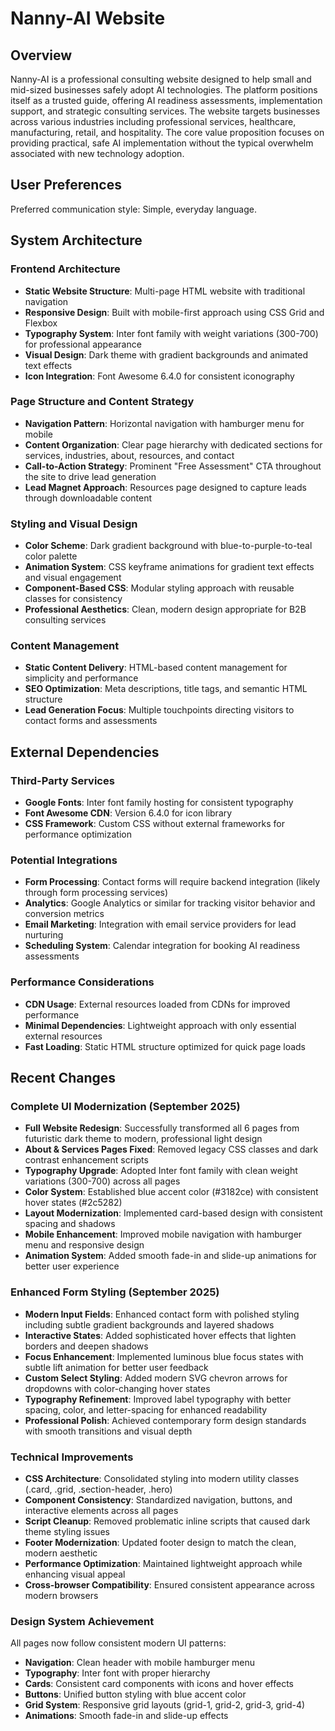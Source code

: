 # Nanny-AI Website

## Overview

Nanny-AI is a professional consulting website designed to help small and mid-sized businesses safely adopt AI technologies. The platform positions itself as a trusted guide, offering AI readiness assessments, implementation support, and strategic consulting services. The website targets businesses across various industries including professional services, healthcare, manufacturing, retail, and hospitality. The core value proposition focuses on providing practical, safe AI implementation without the typical overwhelm associated with new technology adoption.

## User Preferences

Preferred communication style: Simple, everyday language.

## System Architecture

### Frontend Architecture
- **Static Website Structure**: Multi-page HTML website with traditional navigation
- **Responsive Design**: Built with mobile-first approach using CSS Grid and Flexbox
- **Typography System**: Inter font family with weight variations (300-700) for professional appearance
- **Visual Design**: Dark theme with gradient backgrounds and animated text effects
- **Icon Integration**: Font Awesome 6.4.0 for consistent iconography

### Page Structure and Content Strategy
- **Navigation Pattern**: Horizontal navigation with hamburger menu for mobile
- **Content Organization**: Clear page hierarchy with dedicated sections for services, industries, about, resources, and contact
- **Call-to-Action Strategy**: Prominent "Free Assessment" CTA throughout the site to drive lead generation
- **Lead Magnet Approach**: Resources page designed to capture leads through downloadable content

### Styling and Visual Design
- **Color Scheme**: Dark gradient background with blue-to-purple-to-teal color palette
- **Animation System**: CSS keyframe animations for gradient text effects and visual engagement
- **Component-Based CSS**: Modular styling approach with reusable classes for consistency
- **Professional Aesthetics**: Clean, modern design appropriate for B2B consulting services

### Content Management
- **Static Content Delivery**: HTML-based content management for simplicity and performance
- **SEO Optimization**: Meta descriptions, title tags, and semantic HTML structure
- **Lead Generation Focus**: Multiple touchpoints directing visitors to contact forms and assessments

## External Dependencies

### Third-Party Services
- **Google Fonts**: Inter font family hosting for consistent typography
- **Font Awesome CDN**: Version 6.4.0 for icon library
- **CSS Framework**: Custom CSS without external frameworks for performance optimization

### Potential Integrations
- **Form Processing**: Contact forms will require backend integration (likely through form processing services)
- **Analytics**: Google Analytics or similar for tracking visitor behavior and conversion metrics
- **Email Marketing**: Integration with email service providers for lead nurturing
- **Scheduling System**: Calendar integration for booking AI readiness assessments

### Performance Considerations
- **CDN Usage**: External resources loaded from CDNs for improved performance
- **Minimal Dependencies**: Lightweight approach with only essential external resources
- **Fast Loading**: Static HTML structure optimized for quick page loads

## Recent Changes

### Complete UI Modernization (September 2025)
- **Full Website Redesign**: Successfully transformed all 6 pages from futuristic dark theme to modern, professional light design
- **About & Services Pages Fixed**: Removed legacy CSS classes and dark contrast enhancement scripts
- **Typography Upgrade**: Adopted Inter font family with clean weight variations (300-700) across all pages
- **Color System**: Established blue accent color (#3182ce) with consistent hover states (#2c5282)
- **Layout Modernization**: Implemented card-based design with consistent spacing and shadows
- **Mobile Enhancement**: Improved mobile navigation with hamburger menu and responsive design
- **Animation System**: Added smooth fade-in and slide-up animations for better user experience

### Enhanced Form Styling (September 2025)
- **Modern Input Fields**: Enhanced contact form with polished styling including subtle gradient backgrounds and layered shadows
- **Interactive States**: Added sophisticated hover effects that lighten borders and deepen shadows
- **Focus Enhancement**: Implemented luminous blue focus states with subtle lift animation for better user feedback
- **Custom Select Styling**: Added modern SVG chevron arrows for dropdowns with color-changing hover states
- **Typography Refinement**: Improved label typography with better spacing, color, and letter-spacing for enhanced readability
- **Professional Polish**: Achieved contemporary form design standards with smooth transitions and visual depth

### Technical Improvements
- **CSS Architecture**: Consolidated styling into modern utility classes (.card, .grid, .section-header, .hero)
- **Component Consistency**: Standardized navigation, buttons, and interactive elements across all pages
- **Script Cleanup**: Removed problematic inline scripts that caused dark theme styling issues
- **Footer Modernization**: Updated footer design to match the clean, modern aesthetic
- **Performance Optimization**: Maintained lightweight approach while enhancing visual appeal
- **Cross-browser Compatibility**: Ensured consistent appearance across modern browsers

### Design System Achievement
All pages now follow consistent modern UI patterns:
- **Navigation**: Clean header with mobile hamburger menu
- **Typography**: Inter font with proper hierarchy
- **Cards**: Consistent card components with icons and hover effects
- **Buttons**: Unified button styling with blue accent color
- **Grid System**: Responsive grid layouts (grid-1, grid-2, grid-3, grid-4)
- **Animations**: Smooth fade-in and slide-up effects